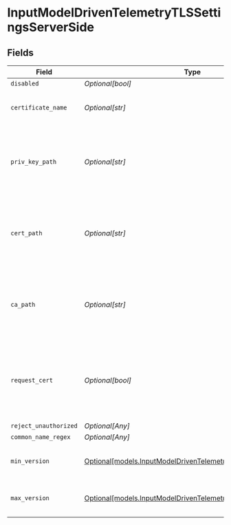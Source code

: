# InputModelDrivenTelemetryTLSSettingsServerSide


## Fields

| Field                                                                                                                  | Type                                                                                                                   | Required                                                                                                               | Description                                                                                                            |
| ---------------------------------------------------------------------------------------------------------------------- | ---------------------------------------------------------------------------------------------------------------------- | ---------------------------------------------------------------------------------------------------------------------- | ---------------------------------------------------------------------------------------------------------------------- |
| `disabled`                                                                                                             | *Optional[bool]*                                                                                                       | :heavy_minus_sign:                                                                                                     | N/A                                                                                                                    |
| `certificate_name`                                                                                                     | *Optional[str]*                                                                                                        | :heavy_minus_sign:                                                                                                     | The name of the predefined certificate                                                                                 |
| `priv_key_path`                                                                                                        | *Optional[str]*                                                                                                        | :heavy_minus_sign:                                                                                                     | Path on server containing the private key to use. PEM format. Can reference $ENV_VARS.                                 |
| `cert_path`                                                                                                            | *Optional[str]*                                                                                                        | :heavy_minus_sign:                                                                                                     | Path on server containing certificates to use. PEM format. Can reference $ENV_VARS.                                    |
| `ca_path`                                                                                                              | *Optional[str]*                                                                                                        | :heavy_minus_sign:                                                                                                     | Path on server containing CA certificates to use. PEM format. Can reference $ENV_VARS.                                 |
| `request_cert`                                                                                                         | *Optional[bool]*                                                                                                       | :heavy_minus_sign:                                                                                                     | Require clients to present their certificates. Used to perform client authentication using SSL certs.                  |
| `reject_unauthorized`                                                                                                  | *Optional[Any]*                                                                                                        | :heavy_minus_sign:                                                                                                     | N/A                                                                                                                    |
| `common_name_regex`                                                                                                    | *Optional[Any]*                                                                                                        | :heavy_minus_sign:                                                                                                     | N/A                                                                                                                    |
| `min_version`                                                                                                          | [Optional[models.InputModelDrivenTelemetryMinimumTLSVersion]](../models/inputmodeldriventelemetryminimumtlsversion.md) | :heavy_minus_sign:                                                                                                     | Minimum TLS version to accept from connections                                                                         |
| `max_version`                                                                                                          | [Optional[models.InputModelDrivenTelemetryMaximumTLSVersion]](../models/inputmodeldriventelemetrymaximumtlsversion.md) | :heavy_minus_sign:                                                                                                     | Maximum TLS version to accept from connections                                                                         |